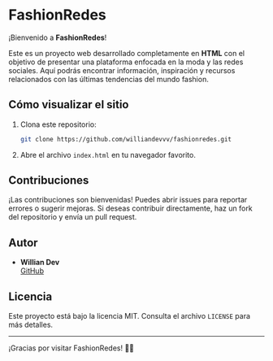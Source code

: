 # FashionRedes

¡Bienvenido a **FashionRedes**!

Este es un proyecto web desarrollado completamente en **HTML** con el objetivo de presentar una plataforma enfocada en la moda y las redes sociales. Aquí podrás encontrar información, inspiración y recursos relacionados con las últimas tendencias del mundo fashion.

## Cómo visualizar el sitio

1. Clona este repositorio:
   ```bash
   git clone https://github.com/williandevvv/fashionredes.git
   ```
2. Abre el archivo `index.html` en tu navegador favorito.

## Contribuciones

¡Las contribuciones son bienvenidas! Puedes abrir issues para reportar errores o sugerir mejoras. Si deseas contribuir directamente, haz un fork del repositorio y envía un pull request.

## Autor

- **Willian Dev**  
  [GitHub](https://github.com/williandevvv)

## Licencia

Este proyecto está bajo la licencia MIT. Consulta el archivo `LICENSE` para más detalles.

---

¡Gracias por visitar FashionRedes! 👗🌟
